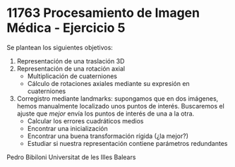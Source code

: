 # 11763 Procesamiento de Imagen Médica - Ejercicio 5

Se plantean los siguientes objetivos:

1. Representación de una traslación 3D
2. Representación de una rotación axial
    * Multiplicación de cuaterniones
    * Cálculo de rotaciones axiales mediante su expresión en cuaterniones
3. Corregistro mediante landmarks: supongamos que en dos imágenes, hemos manualmente localizado unos puntos de interés. Buscaremos el ajuste que *mejor* envía los puntos de interés de una a la otra.
    * Calcular los errores cuadráticos medios
    * Encontrar una inicialización
    * Encontrar una buena transformación rígida (¿la mejor?)
    * Estudiar si nuestra representación contiene parámetros redundantes

Pedro Bibiloni
Universitat de les Illes Balears

